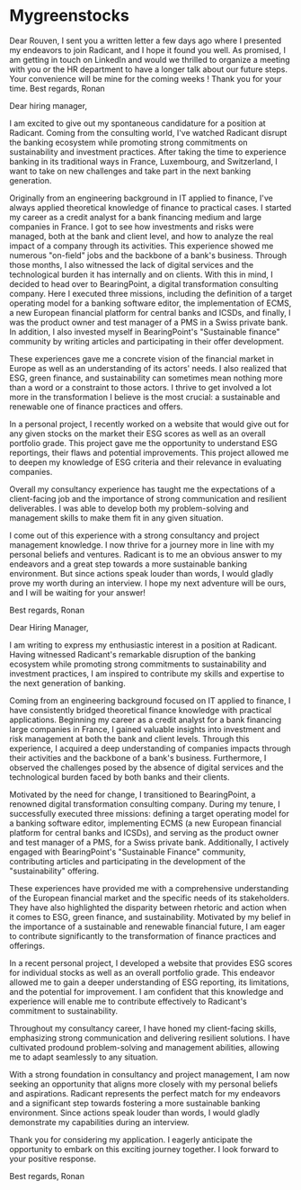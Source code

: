 # Mygreenstocks



Dear Rouven, 
I sent you a written letter a few days ago where I presented my endeavors to join Radicant, and I hope it found you well.
As promised, I am getting in touch on LinkedIn and would we thrilled to organize a meeting with you or the HR department to have a longer talk about our future steps. 
Your convenience will be mine for the coming weeks !
Thank you for your time.
Best regards,
Ronan




























Dear hiring manager,

I am excited to give out my spontaneous candidature for a position at Radicant. Coming from the consulting world, I've watched Radicant disrupt the banking ecosystem while promoting strong commitments on sustainability and investment practices. After taking the time to experience banking in its traditional ways in France, Luxembourg, and Switzerland, I want to take on new challenges and take part in the next banking generation.

Originally from an engineering background in IT applied to finance, I've always applied theoretical knowledge of finance to practical cases. I started my career as a credit analyst for a bank financing medium and large companies in France. I got to see how investments and risks were managed, both at the bank and client level, and how to analyze the real impact of a company through its activities. This experience showed me numerous "on-field" jobs and the backbone of a bank's business. Through those months, I also witnessed the lack of digital services and the technological burden it has internally and on clients. With this in mind, I decided to head over to BearingPoint, a digital transformation consulting company. Here I executed three missions, including the definition of a target operating model for a banking software editor, the implementation of ECMS, a new European financial platform for central banks and ICSDs, and finally, I was the product owner and test manager of a PMS in a Swiss private bank. In addition, I also invested myself in BearingPoint's "Sustainable finance" community by writing articles and participating in their offer development.

These experiences gave me a concrete vision of the financial market in Europe as well as an understanding of its actors' needs. I also realized that ESG, green finance, and sustainability can sometimes mean nothing more than a word or a constraint to those actors. I thrive to get involved a lot more in the transformation I believe is the most crucial: a sustainable and renewable one of finance practices and offers.

In a personal project, I recently worked on a website that would give out for any given stocks on the market their ESG scores as well as an overall portfolio grade. This project gave me the opportunity to understand ESG reportings, their flaws and potential improvements. This project allowed me to deepen my knowledge of ESG criteria and their relevance in evaluating companies.

Overall my consultancy experience has taught me the expectations of a client-facing job and the importance of strong communication and resilient deliverables. I was able to develop both my problem-solving and management skills to make them fit in any given situation.

I come out of this experience with a strong consultancy and project management knowledge. I now thrive for a journey more in line with my personal beliefs and ventures. Radicant is to me an obvious answer to my endeavors and a great step towards a more sustainable banking environment. 
But since actions speak louder than words, I would gladly prove my worth during an interview. 
I hope my next adventure will be ours, and I will be waiting for your answer!

Best regards,
Ronan


Dear Hiring Manager,

I am writing to express my enthusiastic interest in a position at Radicant. Having witnessed Radicant's remarkable disruption of the banking ecosystem while promoting strong commitments to sustainability and investment practices, I am inspired to contribute my skills and expertise to the next generation of banking.

Coming from an engineering background focused on IT applied to finance, I have consistently bridged theoretical finance knowledge with practical applications. Beginning my career as a credit analyst for a bank financing large companies in France, I gained valuable insights into investment and risk management at both the bank and client levels. Through this experience, I acquired a deep understanding of companies impacts through their activities and the backbone of a bank's business. Furthermore, I observed the challenges posed by the absence of digital services and the technological burden faced by both banks and their clients.

Motivated by the need for change, I transitioned to BearingPoint, a renowned digital transformation consulting company. During my tenure, I successfully executed three missions: defining a target operating model for a banking software editor, implementing ECMS (a new European financial platform for central banks and ICSDs), and serving as the product owner and test manager of a PMS, for a Swiss private bank. Additionally, I actively engaged with BearingPoint's "Sustainable Finance" community, contributing articles and participating in the development of the "sustainability" offering.

These experiences have provided me with a comprehensive understanding of the European financial market and the specific needs of its stakeholders. They have also highlighted the disparity between rhetoric and action when it comes to ESG, green finance, and sustainability. Motivated by my belief in the importance of a sustainable and renewable financial future, I am eager to contribute significantly to the transformation of finance practices and offerings.

In a recent personal project, I developed a website that provides ESG scores for individual stocks as well as an overall portfolio grade. This endeavor allowed me to gain a deeper understanding of ESG reporting, its limitations, and the potential for improvement. I am confident that this knowledge and experience will enable me to contribute effectively to Radicant's commitment to sustainability.

Throughout my consultancy career, I have honed my client-facing skills, emphasizing strong communication and delivering resilient solutions. I have cultivated prodound problem-solving and management abilities, allowing me to adapt seamlessly to any situation.

With a strong foundation in consultancy and project management, I am now seeking an opportunity that aligns more closely with my personal beliefs and aspirations. Radicant represents the perfect match for my endeavors and a significant step towards fostering a more sustainable banking environment. 
Since actions speak louder than words, I would gladly demonstrate my capabilities during an interview.

Thank you for considering my application. I eagerly anticipate the opportunity to embark on this exciting journey together. I look forward to your positive response.

Best regards,
Ronan
